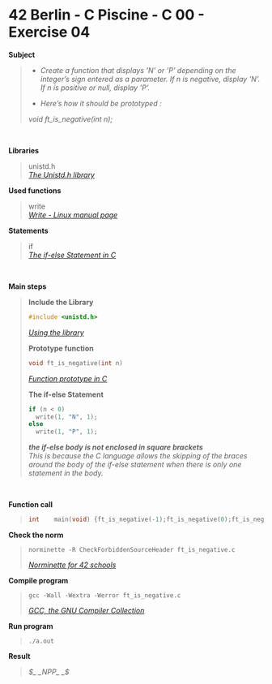 # 42 Berlin - C Piscine - C 00 - Exercise 04

**Subject**
> * _Create a function that displays ’N’ or ’P’ depending on the integer’s sign entered as a parameter. If n is negative, display ’N’. If n is positive or null, display ’P’._   
>
> * _Here’s how it should be prototyped :_   
>
>_void ft_is_negative(int n);_
>

<br>

**Libraries**        
>
>unistd.h    
>_[The Unistd.h library](https://en.wikipedia.org/wiki/Unistd.h)_

**Used functions**   
>
>write   
>_[Write - Linux manual page](https://www.man7.org/linux/man-pages/man2/write.2.html)_

**Statements**
>
>if    
>_[The if-else Statement in C](https://www.geeksforgeeks.org/c-if-else-statement/?ref=lbp)_

<br>

**Main steps**
>
>**Include the Library**
>```c
>#include <unistd.h>
>```
>_[Using the library](https://www.gnu.org/software/libc/manual/html_mono/libc.html#Using-the-Library)_
>
>
>**Prototype function**
>```c
>void ft_is_negative(int n)
>```
>
>_[Function prototype in C](https://www.geeksforgeeks.org/function-prototype-in-c/)_    
>
>**The if-else Statement**
>```c
>if (n < 0)
>	write(1, "N", 1);
>else
>	write(1, "P", 1);
>```
>
>_**the if-else body is not enclosed in square brackets**_    
>_This is because the C language allows the skipping of the braces around the body of the if-else statement when there is only one statement in the body._

<br>

**Function call**
>```c
>int	main(void) {ft_is_negative(-1);ft_is_negative(0);ft_is_negative(1);}   
>```    

**Check the norm**
>```
>norminette -R CheckForbiddenSourceHeader ft_is_negative.c
>```
>_[Norminette for 42 schools](https://github.com/42School/norminette)_

**Compile program**
>```
>gcc -Wall -Wextra -Werror ft_is_negative.c
>```
>_[GCC, the GNU Compiler Collection](https://gcc.gnu.org)_

**Run program**
>```
>./a.out
>```

**Result**
>_$_    
>_NPP_    
>_$_    